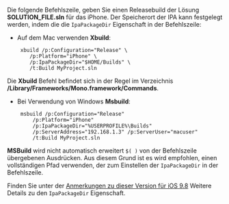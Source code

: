
Die folgende Befehlszeile, geben Sie einen Releasebuild der Lösung **SOLUTION_FILE.sln** für das iPhone. Der Speicherort der IPA kann festgelegt werden, indem die die `IpaPackageDir` Eigenschaft in der Befehlszeile:

 - Auf dem Mac verwenden **Xbuild**:

        xbuild /p:Configuration="Release" \ 
           /p:Platform="iPhone" \ 
           /p:IpaPackageDir="$HOME/Builds" \
           /t:Build MyProject.sln

Die **Xbuild** Befehl befindet sich in der Regel im Verzeichnis **/Library/Frameworks/Mono.framework/Commands**.

 - Bei Verwendung von Windows **Msbuild**:

        msbuild /p:Configuration="Release" 
            /p:Platform="iPhone" 
            /p:IpaPackageDir="%USERPROFILE%\Builds" 
            /p:ServerAddress="192.168.1.3" /p:ServerUser="macuser"  
            /t:Build MyProject.sln


**MSBuild** wird nicht automatisch erweitert `$( )` von der Befehlszeile übergebenen Ausdrücken. Aus diesem Grund ist es wird empfohlen, einen vollständigen Pfad verwenden, der zum Einstellen der `IpaPackageDir` in der Befehlszeile.


Finden Sie unter der [Anmerkungen zu dieser Version für iOS 9.8](https://developer.xamarin.com/releases/ios/xamarin.ios_9/xamarin.ios_9.8/#New_MSBuild_property_IpaPackageDir_to_customize_.ipa_output_location) Weitere Details zu den `IpaPackageDir` Eigenschaft.
